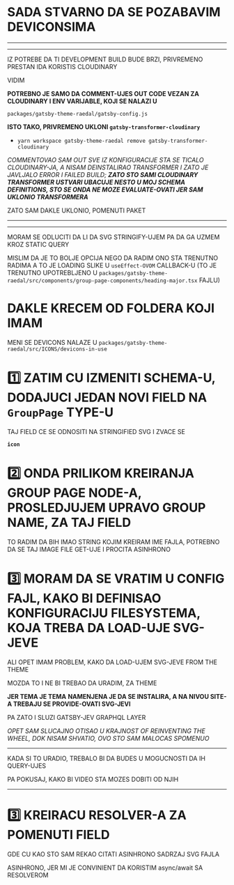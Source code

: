 # SADA STVARNO DA SE POZABAVIM DEVICONSIMA

***
*** 
IZ POTREBE DA TI DEVELOPMENT BUILD BUDE BRZI, PRIVREMENO PRESTAN IDA KORISTIS CLOUDINARY

VIDIM

**POTREBNO JE SAMO DA COMMENT-UJES OUT CODE VEZAN ZA CLOUDINARY I ENV VARIJABLE, KOJI SE NALAZI U**

`packages/gatsby-theme-raedal/gatsby-config.js`

**ISTO TAKO, PRIVREMENO UKLONI `gatsby-transformer-cloudinary`**

- `yarn workspace gatsby-theme-raedal remove gatsby-transformer-cloudinary`

*COMMENTOVAO SAM OUT SVE IZ KONFIGURACIJE STA SE TICALO CLOUDINARY-JA, A NISAM DEINSTALIRAO TRANSFORMER I ZATO JE JAVLJALO ERROR I FAILED BUILD; **ZATO STO SAMI CLOUDINARY TRANSFORMER USTVARI UBACUJE NESTO U MOJ SCHEMA DEFINITIONS, STO SE ONDA NE MOZE EVALUATE-OVATI JER SAM UKLONIO TRANSFORMERA***

ZATO SAM DAKLE UKLONIO, POMENUTI PAKET

***
***

MORAM SE ODLUCITI DA LI DA SVG STRINGIFY-UJEM PA DA GA UZMEM KROZ STATIC QUERY

MISLIM DA JE TO BOLJE OPCIJA NEGO DA RADIM ONO STA TRENUTNO RADIMA A TO JE LOADING SLIKE U `useEffect-OVOM` CALLBACK-U (TO JE TRENUTNO UPOTREBLJENO U `packages/gatsby-theme-raedal/src/components/group-page-components/heading-major.tsx` FAJLU)

# DAKLE KRECEM OD FOLDERA KOJI IMAM

MENI SE DEVICONS NALAZE U `packages/gatsby-theme-raedal/src/ICONS/devicons-in-use`

# :one: ZATIM CU IZMENITI SCHEMA-U, DODAJUCI JEDAN NOVI FIELD NA `GroupPage` TYPE-U

TAJ FIELD CE SE ODNOSITI NA STRINGIFIED SVG I ZVACE SE

**`icon`**

# :two: ONDA PRILIKOM KREIRANJA GROUP PAGE NODE-A, PROSLEDJUJEM UPRAVO GROUP NAME, ZA TAJ FIELD

TO RADIM DA BIH IMAO STRING KOJIM KREIRAM IME FAJLA, POTREBNO DA SE TAJ IMAGE FILE GET-UJE I PROCITA ASINHRONO

# :three: MORAM DA SE VRATIM U CONFIG FAJL, KAKO BI DEFINISAO KONFIGURACIJU FILESYSTEMA, KOJA TREBA DA LOAD-UJE SVG-JEVE

ALI OPET IMAM PROBLEM, KAKO DA LOAD-UJEM SVG-JEVE FROM THE THEME

MOZDA TO I NE BI TREBAO DA URADIM, ZA THEME

**JER TEMA JE TEMA** 
**NAMENJENA JE DA SE INSTALIRA, A NA NIVOU SITE-A TREBAJU SE PROVIDE-OVATI SVG-JEVI**

PA ZATO I SLUZI GATSBY-JEV GRAPHQL LAYER

*OPET SAM SLUCAJNO OTISAO U KRAJNOST OF REINVENTING THE WHEEL, DOK NISAM SHVATIO, OVO STO SAM MALOCAS SPOMENUO*

***

KADA SI TO URADIO, TREBALO BI DA BUDES U MOGUCNOSTI DA IH QUERY-UJES

PA POKUSAJ, KAKO BI VIDEO STA MOZES DOBITI OD NJIH

***

# :three: KREIRACU RESOLVER-A ZA POMENUTI FIELD

GDE CU KAO STO SAM REKAO CITATI ASINHRONO SADRZAJ SVG FAJLA

ASINHRONO, JER MI JE CONVINIENT DA KORISTIM async/await SA RESOLVEROM 


